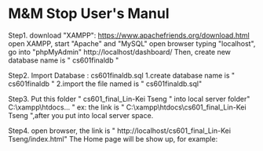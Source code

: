 M&M Stop User's Manul
=====================

Step1.
        download "XAMPP": https://www.apachefriends.org/download.html
        open XAMPP, start "Apache" and "MySQL"
        open browser typing "localhost", go into "phpMyAdmin"
        http://localhost/dashboard/
        Then, create new database name is " cs601finaldb "

Step2. 
        Import Database : cs601finaldb.sql
        1.create database name is " cs601finaldb "
        2.import the file named is " cs601finaldb.sql"

Step3.
        Put this folder " cs601_final_Lin-Kei Tseng " into local server folder" C:\xampp\htdocs\... "
        ex: the link is " C:\xampp\htdocs\cs601_final_Lin-Kei Tseng ",after you put into local server space.
        
Step4. 
        open browser, the link is " http://localhost/cs601_final_Lin-Kei Tseng/index.html"
        The Home page will be show up, for example:
        
